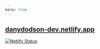 ```yaml
---
marp: true
---
```


## [danydodson-dev.netlify.app](danydodson-dev.netlify.app)

[![Netlify Status](https://api.netlify.com/api/v1/badges/35b3443b-de51-489b-8c5f-3f35773b85bd/deploy-status)](https://app.netlify.com/sites/danydodson-dev/deploys)


